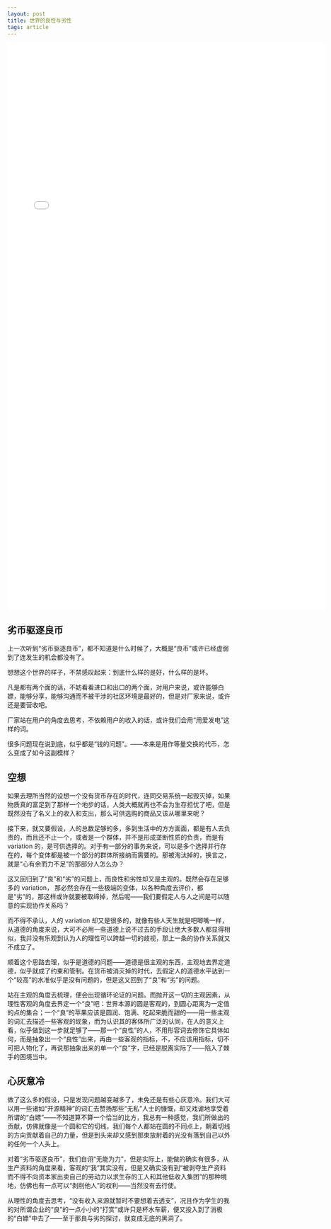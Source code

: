 ```yaml
---
layout: post
title: 世界的良性与劣性
tags: article
---
```


<iframe src="//player.bilibili.com/player.html?aid=831062848&bvid=BV1r34y1P7t2&cid=1268996263&p=1" scrolling="no" border="0" frameborder="no" framespacing="0" allowfullscreen="true" height=1280 width=720></iframe>

## 劣币驱逐良币

上一次听到“劣币驱逐良币”，都不知道是什么时候了，大概是“良币”或许已经虚弱到了连发生的机会都没有了。

想想这个世界的样子，不禁感叹起来：到底什么样的是好，什么样的是坏。

凡是都有两个面的话，不妨看看进口和出口的两个面，对用户来说，或许能够白嫖，能够分享，能够沟通而不被干涉的社区环境是最好的，但是对厂家来说，或许还是要营收吧。

厂家站在用户的角度去思考，不依赖用户的收入的话，或许我们会用“用爱发电”这样的词。

很多问题现在说到底，似乎都是“钱的问题”。——本来是用作等量交换的代币，怎么变成了如今这副模样？

## 空想

如果去理所当然的设想一个没有货币存在的时代，连同交易系统一起毁灭掉，如果物质真的富足到了那样一个地步的话，人类大概就再也不会为生存担忧了吧，但是既然没有了名义上的收入和支出，那么可供选购的商品又该从哪里来呢？

接下来，就又要假设，人的总数足够的多，多到生活中的方方面面，都是有人去负责的，而且还不止一个，或者是一个群体，并不是形成垄断性质的负责，而是有 variation 的，是可供选择的。对于有一部分的事务来说，可以是多个选择并行存在的，每个变体都是被一个部分的群体所接纳而需要的。那被淘汰掉的，换言之，就是“心有余而力不足”的那部分人怎么办？

这又回归到了“良”和“劣”的问题上，而良性和劣性却又是主观的。既然会存在足够多的 variation， 那必然会存在一些极端的变体，以各种角度去评价，都是“劣”的，那这样或许就要被取缔掉，然后呢——我们要假定人与人之间是可以随意的实现协作关系吗？

而不得不承认，人的 variation 却又是很多的，就像有些人天生就是吧唧嘴一样，从道德的角度来说，大可不必用一些道德上说不过去的手段让绝大多数人都显得相似，我并没有乐观到认为人的理性可以跨越一切的歧视，那上一条的协作关系就又不成立了。

顺着这个思路去理，似乎是道德的问题——道德是很主观的东西，主观地去界定道德，似乎就成了约束和管制。在货币被消灭掉的时代，去假定人的道德水平达到一个“较高”的水准似乎是没有问题的，但是这又回到了“良”和“劣”的问题。

站在主观的角度去梳理，便会出现循环论证的问题。而抛开这一切的主观因素，从理性客观的角度去界定一个“良”吧：世界本源的圆是客观的，到圆心距离为一定值的点的集合；一个“良”的苹果应该是圆润、饱满、吃起来脆而甜的——用一些主观的词汇去描述一些客观的现象，而为认识其的客体所广泛的认同，在人的意义上看，似乎做到这一步就足够了——那一个“良性”的人，不用形容词去修饰它具体如何，而是抽象出一个“良性”出来，再由一些客观的指标，不，不应该用指标，切不可把人物化了，再说那抽象出来的单一个“良”字，已经是脱离实际了——陷入了棘手的困境当中。

## 心灰意冷

做了这么多的假设，只是发现问题越变越多了，未免还是有些心灰意冷。我们大可以用一些诸如“开源精神”的词汇去赞扬那些“无私”人士的慷慨，却又戏谑地享受着所谓的“白嫖”——不知道算不算一个恰当的比方，我总有一种感觉，我们所做出的贡献，仿佛就像是一个圆和它的切线，我们每个人都站在圆的不同点上，朝着切线的方向贡献着自己的力量，但是到头来却又感到那束放射着的光没有落到自己以外的任何一个人头上。

对着“劣币驱逐良币”，我们自诩“无能为力”，但是实际上，能做的确实有很多，从生产资料的角度来看，客观的“我”其实没有，但是又确实没有到“被剥夺生产资料而不得不向资本家出卖自己的劳动力以求生存的工人和其他低收入集团”的那种境地，仿佛也有一点可以“剥削他人”的权利——当然没有去行使。

从理性的角度去思考，“没有收入来源就暂时不要想着去透支”，况且作为学生的我的对所谓企业的“良”的一点小小的“打赏”或许只是杯水车薪，便又投入到了消极的“白嫖”中去了——至于那良与劣的探讨，就变成无底的黑洞了。